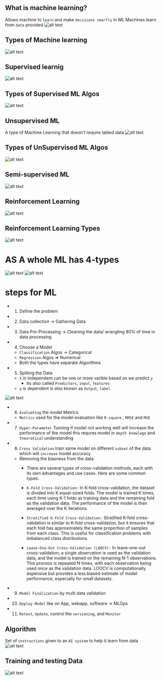## What is machine learning?
Allows machine to `learn` and make `decisions smartly`
In ML Machines learn from `data` provided
![alt text](image-2.png)
## Types of Machine learning
![alt text](image.png)
## Supervised learnig
![alt text](image-1.png)
## Types of Supervised ML Algos
![alt text](image-3.png)
## Unsupervised ML
A type of Machine Learning that doesn't require labled data
![alt text](image-4.png)
## Types of UnSupervised ML Algos
![alt text](image-5.png)
## Semi-supervised ML 
![alt text](image-6.png)
## Reinforcement Learning
![alt text](image-7.png)
## Reinforcement Learning Types
![alt text](image-8.png)
# AS A whole ML has 4-types
![alt text](image-9.png)
![alt text](image-10.png)
# steps for ML
- 1. Define the problem
- 2. Data collection -> Gathering Data 
- 3. Data Pre-Processing -> Cleaning the data/ wrangling 80% of time in data processing
- 4. Choose a Model
  - `Classification` Algos -> Categorical
  - `Regression` Algos => Numerical
  - Both the types have separate Algorithms
- 5. Spliting the Data
  - `X` in independent can be one or more varible based on we predict `y`
    - Its also called `Predictors`, `input`, `features`
  - `y` is dependent is also known as `Output`, `label`

![alt text](image-11.png)
- 6. `Evaluating` the model Metrics
   - `Metrics` used for the model evaluation like `R-square` , `RMSE` and `MSE`
- 7. `Hyper-Parameter` Tunning if model not working well will increase the performance of the model this requres model in `depth knowlege` and `theoratical` understanding
- 8. `Cross Validation` train same model on different `subset` of the data which will `increase` model accuracy
  - Removing the biasness from the data
    - There are several types of cross-validation methods, each with its own advantages and use cases. Here are some common types:

    - `K-Fold Cross-Validation:` In K-fold cross-validation, the dataset is divided into K equal-sized folds. The model is trained K times, each time using K-1 folds as training data and the remaining fold as the validation data. The performance of the model is then averaged over the K iterations.
    - `Stratified K-Fold Cross-Validation:` Stratified K-fold cross-validation is similar to K-fold cross-validation, but it ensures that each fold has approximately the same proportion of samples from each class. This is useful for classification problems with imbalanced class distributions.
    - `Leave-One-Out Cross-Validation (LOOCV):` In leave-one-out cross-validation, a single observation is used as the validation data, and the model is trained on the remaining N-1 observations. This process is repeated N times, with each observation being used once as the validation data. LOOCV is computationally expensive but provides a less biased estimate of model performance, especially for small datasets.
- 9. `Model Finalization` by multi data validation
- 10. `Deploy Model` like on App, webapp, software -> MLOps
- 11. `Retest`, `Update`, control the `versioning`, and `Monitor`

## Algorithm
Set of `instructions` given to an `AI system` to help it learn from data
![alt text](image-13.png)
## Training and testing Data
![alt text](image-12.png)
